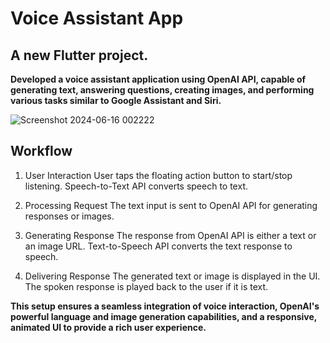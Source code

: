 # Voice Assistant App

## A new Flutter project.

**Developed a voice assistant application using OpenAI API, capable of generating text, answering questions, creating images, and performing various tasks similar to Google Assistant and Siri.**

![Screenshot 2024-06-16 002222](https://github.com/wanderergaurav/Vir-Assist/assets/121711498/e51f18a2-e51e-48c3-831c-309046098830)

## Workflow

1. User Interaction
User taps the floating action button to start/stop listening.
Speech-to-Text API converts speech to text.

2. Processing Request
The text input is sent to OpenAI API for generating responses or images.

3. Generating Response
The response from OpenAI API is either a text or an image URL.
Text-to-Speech API converts the text response to speech.

4. Delivering Response
The generated text or image is displayed in the UI.
The spoken response is played back to the user if it is text.

**This setup ensures a seamless integration of voice interaction, OpenAI's powerful language and image generation capabilities, and a responsive, animated UI to provide a rich user experience.**





